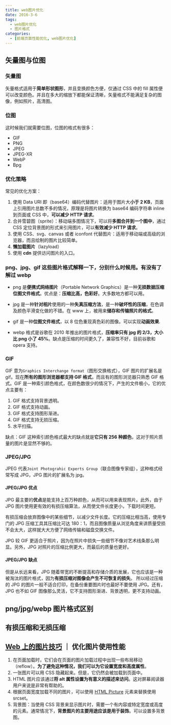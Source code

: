 ```yaml
---
title: web图片优化
date: 2016-3-6
tags:
  - web图片优化
  - 图片格式
categories:
  - [前端页面性能优化, web图片优化]
---
```


## 矢量图与位图

### 矢量图

矢量格式适用于**简单形状图形**，并且变换颜色方便，仅通过 CSS 中的 fill 属性便可以改变颜色。并且在多大的缩放下都能保证清晰，矢量格式不能满足复杂的图像，例如照片，高清图。

### 位图

这时候我们就需要位图，位图的格式有很多：

- GIF
- PNG
- JPEG
- JPEG-XR
- WebP
- Bpg

### 优化策略

常见的优化方案：

1. 使用 Data URI 即（base64）编码代替图片：适用于图片大**小于 2 KB**，页面上引用图片总数不多的情况，原理是将图片转换为 base64 编码字符串 inline 到页面或 CSS 中，**可以减少 HTTP 请求**。
2. 合并雪碧图（sprite）：移动端多图情况下，可以将**多图合并到一个图中**，通过 CSS 定位背景图的形式来引用图片，可以**有效减少 HTTP 请求**。
3. 使用 CSS、svg、canvas 或者 iconfont 代替图片：适用于移动端或高级的浏览器，而且绘制的图片比较简单。
4. **懒加载图片**（lazyload）
5. 使用 **cdn** 提供访问图片的入口。

### png、jpg、gif 这些图片格式解释一下，分别什么时候用。有没有了解过 webp

- png 是**便携式网络图片**（Portable Network Graphics）是一种**无损数据压缩位图文件格式**。优点是：**压缩比高，色彩好**。大多数地方都可以用。

- jpg 是一种**针对相片**使用的一种**失真压缩方法**，是一种**破坏性的压缩**，在色调及颜色平滑变化做的不错。在 www 上，被用来**储存和传输照片的格式**。

- gif 是一种**位图文件格式**，以 8 位色重现真色彩的图像。可以实现**动画效果**.

- webp 格式是谷歌在 2010 年推出的图片格式，**压缩率只有 jpg 的 2/3，大小比 png 小了 45%**。缺点是压缩的时间更久了，兼容性不好，目前谷歌和 opera 支持。

### GIF

GIF 意为`Graphics Interchange format`（图形交换格式），GIF 图片的扩展名是 gif。现在**所有的图形浏览器都支持 GIF 格式**，而且有的图形浏览器只熟悉 GIF 格式。GIF 是一种索引颜色格式，在颜色数很少的情况下，产生的文件极小，它的优点主要有：

1. GIF 格式支持背景透明。
2. GIF 格式支持动画。
3. GIF 格式支持图形渐进。
4. GIF 格式支持无损压缩。
5. 水平扫描。

缺点：GIF 这种索引颜色格式最大的缺点就是**它只有 256 种颜色**，这对于照片质量的图片是显然不够的。

### JPEG/JPG

JPEG 代表`Joint Photograhic Experts Group`（联合图像专家组），这种格式经常写成 JPG，JPG 图片的扩展名为 jpg。

#### JPEG/JPG 优点

JPG 最主要的**优点**是能支持上百万种颜色，从而可以用来表现照片。此外，由于 JPG 图片使用更有效的有损压缩算法，从而使文件长度更小，下载时间更短。

有损压缩会放弃图像中的某些细节，以减少文件长度。它的压缩比相当高，使用专门的 JPG 压缩工具其压缩比可达 180：1，而且图像质量从浏览角度来讲质量受损不会太大，这样就大大方便了网络传输和磁盘交换文件。

JPG 较 GIF 更适合于照片，因为在照片中损失一些细节不像对艺术线条那么明显。另外，JPG 对照片的压缩比例更大，而最后的质量也更好。

#### JPEG/JPG 缺点

但是从长远来看，JPG 随着带宽的不断提高和存储介质的发展，它也应该是一种被淘汰的图片格式，因为**有损压缩对图像会产生不可恢复的损失**。
所以经过压缩的 JPG 的图片一般不适合打印，在备份重要图片时也最好不要使用 JPG。还有，JPG 也不如 GIF 图像那么灵活，它不支持图形渐进、背景透明，更不支持动画。

## png/jpg/webp 图片格式区别

## 有损压缩和无损压缩

## [Web 上的图片技巧](https://mp.weixin.qq.com/s/1BKevavo_2bQiu6Sas61KQ) ｜ 优化图片使用性能

1. 在页面加载时，它们会在页面的图片加载过程中出现一些布局移动（reflow）。**为了避免这种情况，我们可以为它设置宽度和高度属性**。
2. 一张图片可以用 CSS 隐藏起来。但是，它仍然会被加载到页面中。
3. HTML 图片应该通过**将 alt 属性设置为有意义的描述来访问**。这对屏幕阅读器用户来说是非常有帮助的。
4. 根据页面宽度加载不同的图片，可以使用 [HTML Picture](https://developer.mozilla.org/zh-CN/docs/Web/HTML/Element/picture) 元素来替换使用 srcset。
5. 背景图：当使用 CSS 背景来显示图片时，需要一个有内容或特定宽度或高度的元素。通常情况下，**背景图片的主要用途应该是用于装饰**。可以设置多背景图。
